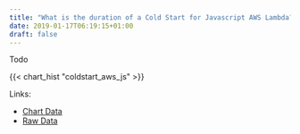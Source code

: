 ```yaml
---
title: "What is the duration of a Cold Start for Javascript AWS Lambda?"
date: 2019-01-17T06:19:15+01:00
draft: false
---
```


Todo

{{< chart_hist "coldstart_aws_js" >}}

Links:

- [Chart Data](TODO)
- [Raw Data](TODO)